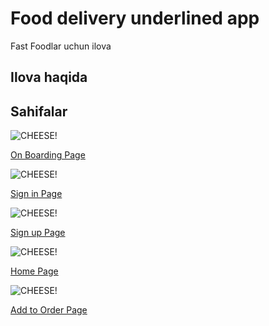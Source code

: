# Food delivery underlined app

Fast Foodlar uchun ilova

## Ilova haqida

## Sahifalar

<p>

![CHEESE!](./screenshots/onboardingpage.jpg) </p>
<a href = "./lib/screens/on_boarding_page.dart">On Boarding Page</a>
<p>

![CHEESE!](./screenshots/signinpage.jpg) </p>
<a href = "./lib/screens/sign_in_page.dart">Sign in Page</a>
<p>

![CHEESE!](./screenshots/signuppage.jpg) </p>
<a href = "./lib/screens/sign_up_page.dart">Sign up Page</a>
<p>

![CHEESE!](./screenshots/homepage.jpg) </p>
<a href = "./lib/screens/home_page.dart">Home Page</a>
<p>

![CHEESE!](./screenshots/addtoorderpage.jpg) </p>
<a href = "./lib/screens/add_to_order_page.dart">Add to Order Page</a>